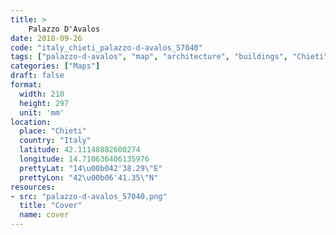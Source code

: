 ```yaml
---
title: > 
    Palazzo D'Avalos
date: 2018-09-26
code: "italy_chieti_palazzo-d-avalos_57040"
tags: ["palazzo-d-avalos", "map", "architecture", "buildings", "Chieti", "Italy"]
categories: ["Maps"]
draft: false
format:
  width: 210
  height: 297
  unit: 'mm'
location:
  place: "Chieti"
  country: "Italy"
  latitude: 42.11148882600274
  longitude: 14.710636406135976
  prettyLat: "14\u00b042'38.29\"E"
  prettyLon: "42\u00b06'41.35\"N"
resources:
- src: "palazzo-d-avalos_57040.png"
  title: "Cover"
  name: cover
---
```

